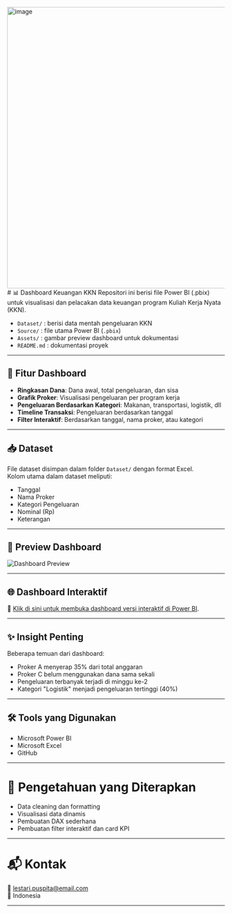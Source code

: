 <img width="1168" height="651" alt="image" src="https://github.com/user-attachments/assets/e73536ca-6c27-45b8-b267-188617bf5690" /># 📊 Dashboard Keuangan KKN
Repositori ini berisi file Power BI (.pbix) untuk visualisasi dan pelacakan data keuangan program Kuliah Kerja Nyata (KKN).

- `Dataset/` : berisi data mentah pengeluaran KKN
- `Source/` : file utama Power BI (`.pbix`)
- `Assets/` : gambar preview dashboard untuk dokumentasi
- `README.md` : dokumentasi proyek

---

## 📌 Fitur Dashboard

- **Ringkasan Dana**: Dana awal, total pengeluaran, dan sisa
- **Grafik Proker**: Visualisasi pengeluaran per program kerja
- **Pengeluaran Berdasarkan Kategori**: Makanan, transportasi, logistik, dll
- **Timeline Transaksi**: Pengeluaran berdasarkan tanggal
- **Filter Interaktif**: Berdasarkan tanggal, nama proker, atau kategori

---

## 📥 Dataset

File dataset disimpan dalam folder `Dataset/` dengan format Excel.  
Kolom utama dalam dataset meliputi:
- Tanggal
- Nama Proker
- Kategori Pengeluaran
- Nominal (Rp)
- Keterangan

---

## 📸 Preview Dashboard

![Dashboard Preview](Assets/Dashboard.png)

---

## 🌐 Dashboard Interaktif

🔗 [Klik di sini untuk membuka dashboard versi interaktif di Power BI](https://app.powerbi.com/links/k_TczrzIrT?ctid=fedd5298-8e66-45f1-b321-fd38ad0ff722&pbi_source=linkShare).

---

## ✨ Insight Penting

Beberapa temuan dari dashboard:
- Proker A menyerap 35% dari total anggaran
- Proker C belum menggunakan dana sama sekali
- Pengeluaran terbanyak terjadi di minggu ke-2
- Kategori "Logistik" menjadi pengeluaran tertinggi (40%)

---

## 🛠️ Tools yang Digunakan

- Microsoft Power BI
- Microsoft Excel
- GitHub

---

# 🧠 Pengetahuan yang Diterapkan

- Data cleaning dan formatting
- Visualisasi data dinamis
- Pembuatan DAX sederhana
- Pembuatan filter interaktif dan card KPI

---

# 📬 Kontak

📧 lestari.puspita@email.com  
📍 Indonesia

---
